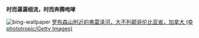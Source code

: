 
**时而潺潺细流，时而奔腾咆哮**

![bing-wallpaper](https://www.bing.com/th?id=OHR.FraserRiverBC_ZH-CN5743867197_1920x1080.jpg)
[罗布森山附近的弗雷泽河，大不列颠哥伦比亚省，加拿大 (© phototropic/Getty Images)](https://www.bing.com/search?q=%E4%B8%96%E7%95%8C%E6%B2%B3%E6%B5%81%E6%97%A5&amp;form=hpcapt&amp;mkt=zh-cn)
  